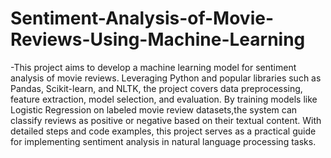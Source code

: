 # Sentiment-Analysis-of-Movie-Reviews-Using-Machine-Learning

-This project aims to develop a machine learning model for sentiment analysis of movie reviews. Leveraging Python and popular libraries such as Pandas, Scikit-learn, and NLTK, the project covers data preprocessing, feature extraction, model selection, and evaluation. By training models like Logistic Regression on labeled movie review datasets,the system can classify reviews as positive or negative based on their textual content. With detailed steps and code examples, this project serves as a practical guide for implementing sentiment analysis in natural language processing tasks.
